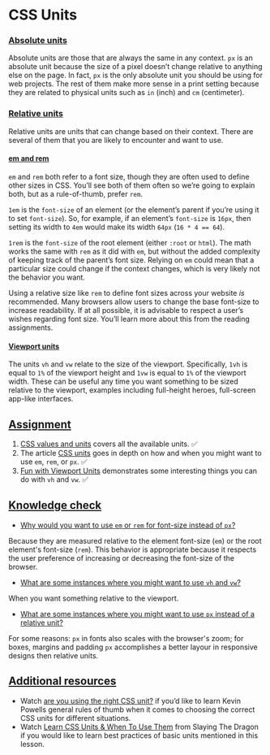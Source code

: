 # CSS Units

### [Absolute units](#absolute-units)

Absolute units are those that are always the same in any context. `px` is an absolute unit because the size of a pixel doesn’t change relative to anything else on the page. In fact, `px` is the only absolute unit you should be using for web projects. The rest of them make more sense in a print setting because they are related to physical units such as `in` (inch) and `cm` (centimeter).

### [Relative units](#relative-units)

Relative units are units that can change based on their context. There are several of them that you are likely to encounter and want to use.

#### [em and rem](#em-and-rem)

`em` and `rem` both refer to a font size, though they are often used to define other sizes in CSS. You’ll see both of them often so we’re going to explain both, but as a rule-of-thumb, prefer `rem`.

`1em` is the `font-size` of an element (or the element’s parent if you’re using it to set `font-size`). So, for example, if an element’s `font-size` is `16px`, then setting its width to `4em` would make its width `64px` (`16 * 4 == 64`).

`1rem` is the `font-size` of the root element (either `:root` or `html`). The math works the same with `rem` as it did with `em`, but without the added complexity of keeping track of the parent’s font size. Relying on `em` could mean that a particular size could change if the context changes, which is very likely not the behavior you want.

Using a relative size like `rem` to define font sizes across your website _is_ recommended. Many browsers allow users to change the base font-size to increase readability. If at all possible, it is advisable to respect a user’s wishes regarding font size. You’ll learn more about this from the reading assignments.

#### [Viewport units](#viewport-units)

The units `vh` and `vw` relate to the size of the viewport. Specifically, `1vh` is equal to `1%` of the viewport height and `1vw` is equal to `1%` of the viewport width. These can be useful any time you want something to be sized relative to the viewport, examples including full-height heroes, full-screen app-like interfaces.

## [Assignment](#assignment)

1.  [CSS values and units](https://developer.mozilla.org/en-US/docs/Learn/CSS/Building_blocks/Values_and_units) covers all the available units. :white_check_mark:
2.  The article [CSS units](https://codyloyd.com/2021/css-units/) goes in depth on how and when you might want to use `em`, `rem`, or `px`. :white_check_mark:
3.  [Fun with Viewport Units](https://css-tricks.com/fun-viewport-units/) demonstrates some interesting things you can do with `vh` and `vw`. :white_check_mark:

## [Knowledge check](#knowledge-check)

*   [Why would you want to use `em` or `rem` for font-size instead of `px`?](#em-and-rem)

Because they are measured relative to the element font-size (`em`) or the root element's font-size (`rem`). This behavior is appropriate because it respects the user preference of increasing or decreasing the font-size of the browser.

*   [What are some instances where you might want to use `vh` and `vw`?](#viewport-units)

When you want something relative to the viewport.

*   [What are some instances where you might want to use `px` instead of a relative unit?](https://codyloyd.com/2021/css-units/)

For some reasons: `px` in fonts also scales with the browser's zoom; for boxes, margins and padding `px` accomplishes a better layour in responsive designs then relative units.


## [Additional resources](#additional-resources)

*   Watch [are you using the right CSS unit?](https://www.youtube.com/watch?v=N5wpD9Ov_To) if you’d like to learn Kevin Powells general rules of thumb when it comes to choosing the correct CSS units for different situations.
*   Watch [Learn CSS Units & When To Use Them](https://www.youtube.com/watch?v=fzZTvLmmTzM) from Slaying The Dragon if you would like to learn best practices of basic units mentioned in this lesson.
